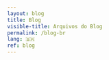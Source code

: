 ```yaml
---
layout: blog
title: Blog
visible-title: Arquivos do Blog
permalink: /blog-br
lang: 🇧🇷
ref: blog
---
```

